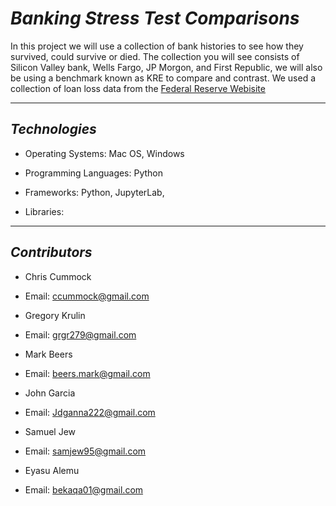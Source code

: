 # *Banking Stress Test Comparisons*

In this project we will use a collection of bank histories to see how they survived, could survive or died. The collection you will see consists of Silicon Valley bank, Wells Fargo, JP Morgon, and First Republic, we will also be using a benchmark known as KRE to compare and contrast. We used a collection of loan loss data from the [Federal Reserve Webisite](https://www.federalreserve.gov/supervisionreg/dfa-stress-tests-2023.htm)

-----------------------

## *Technologies*

- Operating Systems: Mac OS, Windows

- Programming Languages: Python

- Frameworks: Python, JupyterLab, 

- Libraries: 

-----------------------

## *Contributors*

- Chris Cummock
- Email: ccummock@gmail.com

- Gregory Krulin
- Email: grgr279@gmail.com

- Mark Beers
- Email: beers.mark@gmail.com

- John Garcia
- Email: Jdganna222@gmail.com

- Samuel Jew
- Email: samjew95@gmail.com

- Eyasu Alemu
- Email: bekaqa01@gmail.com
